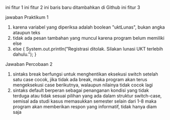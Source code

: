 ini fitur 1
ini fitur 2
ini baris baru ditambahkan di Github
ini fitur 3

jawaban Praktikum 1

1. karena variabel yang diperiksa adalah boolean "uktLunas", bukan angka ataupun teks
2. tidak ada pesan tambahan yang muncul karena program belum memiliki else
3. else {
            System.out.println("Registrasi ditolak. Silakan lunasi UKT terlebih dahulu.");
        }

Jawaban Percobaan 2

1. sintaks break berfungsi untuk menghentikan eksekusi switch setelah satu case cocok, jika tidak ada break, maka program akan terus mengeksekusi case berikutnya, walaupun nilainya tidak cocok lagi
2. sintaks default berperan sebagai penanganan kondisi yang tidak terduga atau tidak sesuai pilihan yang ada dalam struktur switch-case, semisal ada studi kasus memasukkan semester selain dari 1-8 maka program akan memberikan respon yang informatif, tidak hanya diam saja
